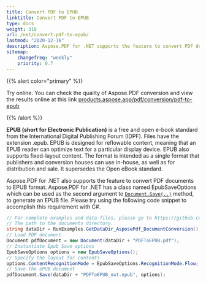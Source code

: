```yaml
---
title: Convert PDF to EPUB
linktitle: Convert PDF to EPUB
type: docs
weight: 310
url: /net/convert-pdf-to-epub/
lastmod: "2020-12-16"
description: Aspose.PDF for .NET supports the feature to convert PDF documents to EPUB format. You may try using the code snippet to accomplish this requirement.
sitemap:
    changefreq: "weekly"
    priority: 0.7
---
```


{{% alert color="primary" %}}

Try online. You can check the quality of Aspose.PDF conversion and view the results online at this link [products.aspose.app/pdf/conversion/pdf-to-epub](https://products.aspose.app/pdf/conversion/pdf-to-epub)

{{% /alert %}}

**EPUB (short for Electronic Publication)** is a free and open e-book standard from the International Digital Publishing Forum (IDPF). Files have the extension .epub.
EPUB is designed for reflowable content, meaning that an EPUB reader can optimize text for a particular display device. EPUB also supports fixed-layout content. The format is intended as a single format that publishers and conversion houses can use in-house, as well as for distribution and sale. It supersedes the Open eBook standard.

Aspose.PDF for .NET also supports the feature to convert PDF documents to EPUB format. Aspose.PDF for .NET has a class named EpubSaveOptions which can be used as the second argument to [`Document.Save(..)`](https://apireference.aspose.com/pdf/net/aspose.pdf/document/methods/save/index) method, to generate an EPUB file.
Please try using the following code snippet to accomplish this requirement with C#. 

```csharp
// For complete examples and data files, please go to https://github.com/aspose-pdf/Aspose.PDF-for-.NET
// The path to the documents directory.
string dataDir = RunExamples.GetDataDir_AsposePdf_DocumentConversion();
// Load PDF document
Document pdfDocument = new Document(dataDir + "PDFToEPUB.pdf");
// Instantiate Epub Save options
EpubSaveOptions options = new EpubSaveOptions();
// Specify the layout for contents
options.ContentRecognitionMode = EpubSaveOptions.RecognitionMode.Flow;
// Save the ePUB document
pdfDocument.Save(dataDir + "PDFToEPUB_out.epub", options);
```
